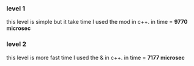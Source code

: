 ### level 1
this level is simple but it take time I used the mod in c++.    in time = **9770 microsec**

### level 2
this level is more fast time I used the & in c++.    in time = **7177 microsec**
